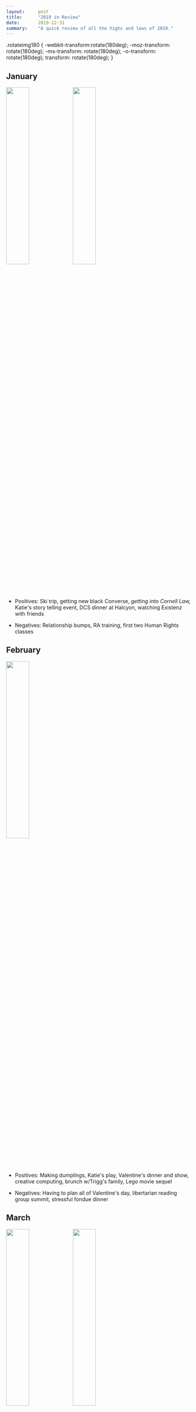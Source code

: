 ```yaml
---
layout:     post
title:      "2019 in Review"
date:       2019-12-31 
summary:    "A quick review of all the highs and lows of 2019."
---
```


.rotateimg180 {
  -webkit-transform:rotate(180deg);
  -moz-transform: rotate(180deg);
  -ms-transform: rotate(180deg);
  -o-transform: rotate(180deg);
  transform: rotate(180deg);
}

<h2>January</h2>

<img src="https://imgur.com/3b4271cc-ffac-4aed-b1e5-3d4a81d6cc9c" style="width: 35%" />
<img src="https://i.imgur.com/515K16W.jpg" style="width: 35%" />

* Positives: Ski trip, getting new black Converse, *getting into Cornell Law,* Katie's story telling event, DCS dinner at Halcyon, watching Existenz with friends

* Negatives: Relationship bumps, RA training, first two Human Rights classes

<h2>February</h2>

<img src="https://i.imgur.com/jOqPerC.jpg" style="width: 35%" />

* Positives: Making dumplings, Katie's play, Valentine's dinner and show, creative computing, brunch w/Trigg's family, Lego movie sequel

* Negatives: Having to plan all of Valentine's day, libertarian reading group summit, stressful fondue dinner

<h2>March</h2>

<img src="https://i.imgur.com/iSIUS6L.jpg" style="width: 35%" />
<img src="https://i.imgur.com/ozocaic.jpg" style="width: 35%" />


* Positives: SMU's As You Like It, hanging with off-campus friend, getting nails done, painting llama, Captain Marvel, free pie at arboretum, *visiting Georgetown Law,* DCS new student event

* Negatives: Professor stood me up for conference, health consequences of hanging with off-campus friend, *being late to painting llama,* toleration colloquim

<h2>April</h2>

<img src="https://i.imgur.com/qa6zI0y.jpg" style="width: 35%" class="rotateimg180"/>
<img src="https://i.imgur.com/fiIbyGd.jpg" style="width: 35%" />

* Positives: LGBT panel, got tea sticker, rooftop yoga and brunch at HG, taking grad pics, creative computing showcase, Cidercade, *dinner and Hamilton show, Avengers Endgame and Pitchford Party,* seeing Aunt Colleen, LGBT panel, long last poetry class

* Negatives: Hamilton scholar's reception, *visiting Cornell Law,* RA end of year event

<h2>May</h2>

<img src="https://i.imgur.com/QGcVrxG.jpg" style="width: 30%" />
<img src="https://i.imgur.com/s5qRiMI.jpg" style="width: 30%" />
<img src="https://i.imgur.com/rVDCPgF.jpg" style="width: 30%" />

* Positives: Scarborough Faire w/friends and high score on marble maze, making a pug out of melty beads, creative comp final critique, boba event for residents, final poetry conference, Pitchford party, white tea class, DCS final tour, getting graduation nails, *English and Philosophy degree ceremonies,* hanging out w/Lori around Bishop Arts, mustang bread present, Scarborough Faire w/dad, Dior exhibit w/Raphi

* Negatives: Stressful delivering flowers and picking up boba, *tons of RA work,* stressful graduation party, scuffing up car door, *stressful ending abusive relationship,* well-woman

<h2>June</h2>

<img src="https://i.imgur.com/KYX7Rl4.jpg" style="width: 35%" />
<img src="https://i.imgur.com/s9EenPc.jpg" style="width: 35%" />

* Positives: Green tea class, lindy hop classes, *The Play that Goes Wrong,* black light arcade, *Shakespeare in the Bar,* Aladdin, Best Little Whorehouse in Texas, Portland rose garden tour, *tea chai the,* getting to see Jill and JD

* Negatives: Going to open mic, nerves around keeping Sadie in apartment, Chinese tea garden with weird WDS guy, not fittin in at WDS

<h2>July</h2>

<img src="https://i.imgur.com/WsIPHOV.jpg" style="width: 30%" />
<img src="https://i.imgur.com/D2EHuSs.jpg" style="width: 30%" />
<img src="https://i.imgur.com/NZBc4MC.jpg" style="width: 30%" />

* Positives: Spiderman: Into the Spiderverse, Utah Shakespeare Festival (Hamlet, Twelfth Night especially), Tyrolean traverse, getting to see Gearbox, DnD, drag king show, Monet exhibit

* Negatives: Getting shots for GULC, Xian stress at Shakespeare Festival, *climbing trip scheduling stress,* dissapointing birthday, stress of finding housing, packing, moving

<h2>August</h2>

<img src="https://i.imgur.com/jwmgjcg.jpg" style="width: 35%" />
<img src="https://i.imgur.com/BKRb9lK.jpg" style="width: 35%" />

* Positives: Unpacking and decorating, playing Magic, video-playing MTG, *RISE Civ Pro class,* getting good locker

* Negatives: Stop on way to DC, *stress surrounding move in,* non-class parts of RISE, waiting for school to start

<h2>September</h2>

<img src="https://i.imgur.com/xAEi53P.jpg" style="width: 35%" />
<img src="https://i.imgur.com/cnpB6Ak.jpg" style="width: 35%" />

* Positives: Trivia w/Ryan, first week of classes, showing Lori around, Dante and Shannon visiting

* Negatives: *Lots of relationship stress,* phone breaking, realizing law school isn't want I expected, interprative dance version of The Tempest

<h2>October</h2>

<img src="https://i.imgur.com/mqvIghX.jpg" style="width: 35%" />

* Positives: Doing well in class, Kahler v. Kansas moot, Henry IV Part 1, started PT, dad visiting, Theo's Halloween party, hilariously bad first date

* Negatives: Midterm prep stress, *relationship stress and end,* flu shot clinics not working

<h2>November</h2>

<img src="https://i.imgur.com/csd6HjM.jpg" style="width: 35%" />
<img src="https://i.imgur.com/SNqjUBl.jpg" style="width: 35%" />

* Positives: Couple of good dates, Dropout DnD shows, Tamar's engagement party, doing well in class, watching Legally Blonde w/friends, making washi tape art *good BEL midterm grade,* relaxing Thanksgiving break, showing Evan around GULC

* Negatives: Gas oven problem, legal writing exam, finals advancing stress, boring/bad dates

<h2>December</h2>

<img src="https://i.imgur.com/loBi08k.jpg" style="width: 35%" />

* Positives: Free s'mores on campus, got Barrister's Ball ticket, exams going ok, puppies on campus, *catching up with poet,* Star Wars: The Rise of Skywalker, playing Talisman, hanging with friends, *Rocky Horror*

* Negatives: Some family stress, being single during holidays, having to apply to jobs over break

<h2>Take-Aways</h2>

<b>Positives:</b> 
* Classes I enjoyed were the biggest positive this year, both in my last semester of undergrad and my first semester of law school. More evidence I should become an academic?
* Got really into decorating and interior design this year, now that I have my own space. Would be good to continue that in the future. 
* Shows stayed some of my most frequent positives this year, but I saw a lot fewer movies during this first semester at Georgetown. Need to get a movie-crew together, or remember to go alone to see movies when they come out.

<b>Negatives:</b>
* Relationship stress was the biggest negative this year. Not really sure how to avoid that, other than not getting another abusive parent or dying long term relationship? 
* Poorly planned trips were another negative this year, though I think that was largely related to relationship stuff. However, confirming details with whomever is planning for the day may be worth adding to a checklist

